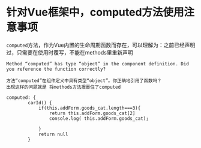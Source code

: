 # 针对Vue框架中，computed方法使用注意事项

`computed`方法，作为Vue内置的生命周期函数而存在，可以理解为：之前已经声明过，只需要在使用时覆写，不能在methods里重新声明

```
Method “computed” has type “object” in the component definition. Did you reference the function correctly?
```

```
方法“computed”在组件定义中具有类型“object”。你正确地引用了函数吗？
出现这样的问题就是 将methods方法报裹住了computed

computed: {
        carId() {
            if(this.addForm.goods_cat.length===3){
                return this.addForm.goods_cat[2]
                console.log( this.addForm.goods_cat);
                
            }
            return null
        }
```

